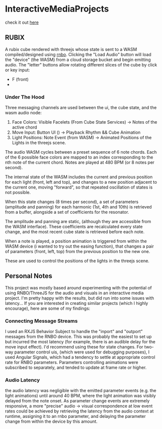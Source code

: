 # InteractiveMediaProjects
check it out [here](interactive-media-projects.web.app)
## RUBIX

A rubix cube rendered with threejs whose state is sent to a WASM compiled/designed using [rnbo](http://www.rnbo.cycling.com).
Clicking the "Load Audio" button will load the "device" (the WASM) from a cloud storage bucket and begin emitting audio.
The "letter" buttons allow rotating different slices of the cube by click or key input:
 - F (front)
 - 
### Under The Hood
Three messaging channels are used between the ui, the cube state, and the wasm audio node:
 1. Face Colors: Visible Facelets (From Cube State Services) -> Notes of the active chord
 2. Move Input: Button UI () -> Playback Rhythm && Cube Animation
 3. Light Positions: Note Event (from WASM) -> Animated Positions of the Lights in the threejs scene.

The audio WASM cycles between a preset sequence of 6 note chords. 
Each of the 6 possible face colors are mapped to an index corresponding to the nth note of the current chord. 
Notes are played at 480 BPM (or 8 notes per second).

The internal state of the WASM includes the current and previous position for each light (front, left and top), and changes to a new position adjacent to the current one, moving "forward", so that repeated oscillation of states is not possible.

When this state changes (8 times per second), a set of parameters (amplitude and panning) for each harmonic (1st, 4th and 10th) is retrieved from a buffer, alongside a set of coefficients for the resonator.

The amplitude and panning are static, (although they are accessible from the WASM interface).
These coefficients are recalculated every state change, and the most recent cube state is retrieved before each note.

When a note is played, a position animation is triggered from within the WASM device (i wanted to try out the easing function), that changes a pair of parameters (front, left, top) from the previous position to the new one.

These are used to control the positions of the lights in the threejs scene.

## Personal Notes

This project was mostly based around experimenting with the potential of using RNBO/ThreeJS for the audio and visuals in an interactive media project. I'm pretty happy with the results, but did run into some issues with latency...
If you are interested in creating similar projects (which I highly encourage), here are some of my findings:

### Connecting Message Streams

I used an RXJS Behavior Subject to handle the "inport" and "outport" messages from the RNBO device. This was probably the easiest to set up but incurred the most latency (for example, there is an audible delay for the move input effect).
I'd recommend using these for state changes.
For two-way parameter control uis, (which were used for debugging purposes), I used Angular Signals, which had a tendency to settle at appropriate control rate for RNBO parameters.
Parameters controlling animations were subscribed to separately, and tended to update at frame rate or higher.

### Audio Latency

the audio latency was negligible with the emitted parameter events (e.g. the light animations) until around 40 BPM, where the light animation was visibly delayed from the note onset. As parameter change events are extremely responsive, a more "precise" audio -> visual correspondence at low event rates could be achieved by retrieving the latency from the audio context at runtime, assigning it to an rnbo parameter, and delaying the parameter change from within the device by this amount.
